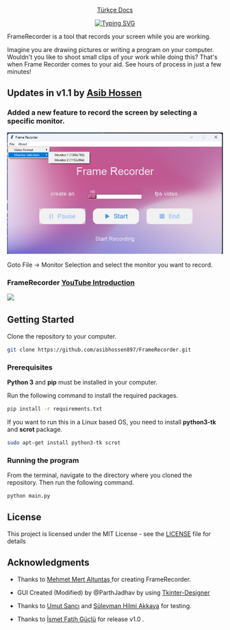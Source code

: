 <div align="center">

[Türkçe Docs](https://github.com/mehmet-mert/FrameRecorder/blob/master/Docs/README_tr.md)

[![Typing SVG](https://readme-typing-svg.demolab.com?font=CascadiaCove&weight=800&size=35&pause=1000&color=357FF7&center=true&vCenter=true&width=435&lines=FrameRecorder)](https://git.io/typing-svg)

</div>

FrameRecorder is a tool that records your screen while you are working.

Imagine you are drawing pictures or writing a program on your computer. Wouldn't you like to shoot small clips of your work while doing this? That's when Frame Recorder comes to your aid. See hours of process in just a few minutes!

## Updates in v1.1 by [Asib Hossen](https://github.com/asibhossen897)

### Added a new feature to record the screen by selecting a specific monitor.

![Monitor Selection](./assets/monitor_selection.png)

Goto File -> Monitor Selection and select the monitor you want to record.

### FrameRecorder [YouTube Introduction](https://www.youtube.com/watch?v=lYoVWss5-F0&t=1s)

<img width=50% src="https://raw.githubusercontent.com/mehmet-mert/FrameRecorder/master/Docs/Ekran%20Al%C4%B1nt%C4%B1s%C4%B12.PNG">


## Getting Started

Clone the repository to your computer.

```bash
git clone https://github.com/asibhossen897/FrameRecorder.git
```


### Prerequisites

<b>Python 3</b> and <b>pip</b> must be installed in your computer.

Run the following command to install the required packages.

```bash
pip install -r requirements.txt
```

If you want to run this in a Linux based OS, you need to install **python3-tk** and **scrot** package.

```bash
sudo apt-get install python3-tk scrot
```

### Running the program
From the terminal, navigate to the directory where you cloned the repository. Then run the following command.

```bash
python main.py
```

## License

This project is licensed under the MIT License - see the [LICENSE](https://github.com/mehmet-mert/FrameRecorder/blob/master/LICENSE) file for details

## Acknowledgments

* Thanks to [ Mehmet Mert Altuntaş ](https://github.com/mehmet-mert) for creating FrameRecorder. 

* GUI Created (Modified) by @ParthJadhav by using [Tkinter-Designer](https://github.com/ParthJadhav/Tkinter-Designer)

* Thanks to [Umut Sancı](https://github.com/Umut-Umut) and [Süleyman Hilmi Akkaya](https://github.com/hilmiAkkaya) for testing.

* Thanks to [İsmet Fatih Güçlü](https://github.com/fatih51) for release v1.0 .

